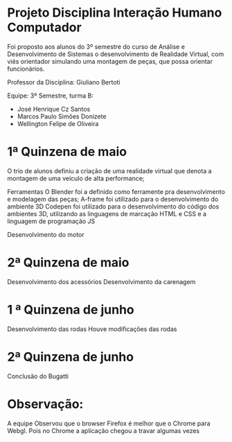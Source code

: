 # Projeto Disciplina Interação Humano Computador 
Foi proposto aos alunos do 3º semestre do curso de Análise e Desenvolvimento de Sistemas o desenvolvimento de Realidade Virtual, com viés orientador simulando
uma montagem de peças, que possa orientar funcionários.


Professor da Disciplina: Giuliano Bertoti 

Equipe:
3º Semestre, turma B:
  - José Henrique Cz Santos
  - Marcos Paulo Simões Donizete
  - Wellington Felipe de Oliveira

# 1ª Quinzena de maio

O trio de alunos definiu a criação de uma realidade virtual que denota a montagem de uma veículo de alta performance;

Ferramentas
O Blender foi a definido como ferramente pra desenvolvimento e modelagem das peças;
A-frame foi utilizado para o desenvolvimento do ambiente 3D
Codepen foi utilizado para o desenvolvimento do código dos ambientes 3D, utilizando as linguagens de marcação HTML e CSS e a linguagem de programação JS

Desenvolvimento do motor

# 2ª Quinzena de maio

Desenvolvimento dos acessórios
Desenvolvimento da carenagem

# 1 ª Quinzena de junho
Desenvolvimento das rodas
Houve modificações das rodas

# 2ª Quinzena de junho
Conclusão do Bugatti

# Observação:
A equipe Observou que o browser Firefox é melhor que o Chrome para Webgl. Pois no Chrome a aplicação chegou a travar algumas vezes
